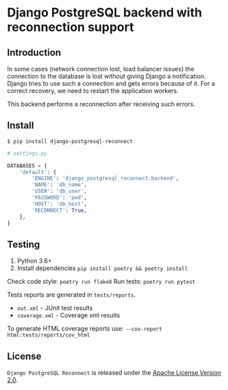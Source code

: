 # Django PostgreSQL backend with reconnection support

## Introduction

In some cases (network connection lost, load balancer issues) the connection to the database is lost without giving Django a notification.
Django tries to use such a connection and gets errors because of it. For a correct recovery, we need to restart the application workers.

This backend performs a reconnection after receiving such errors.

## Install

```
$ pip install django-postgresql-reconnect
```

```python
# settings.py

DATABASES = {
    'default': {
        'ENGINE': 'django_postgresql_reconnect.backend',
        'NAME': 'db_name',
        'USER': 'db_user',
        'PASSWORD': 'pwd',
        'HOST': 'db_host',
        'RECONNECT': True,
    },
}
```

## Testing

1. Python 3.6+
0. Install dependencies `pip install poetry && poetry install`

Check code style: `poetry run flake8`
Run tests: `poetry run pytest`

Tests reports are generated in `tests/reports`.
* `out.xml` - JUnit test results
* `coverage.xml` - Coverage xml results

To generate HTML coverage reports use:
`--cov-report html:tests/reports/cov_html`

## License

`Django PostgreSQL Reconnect` is released under the [Apache License Version 2.0](https://www.apache.org/licenses/LICENSE-2.0).

